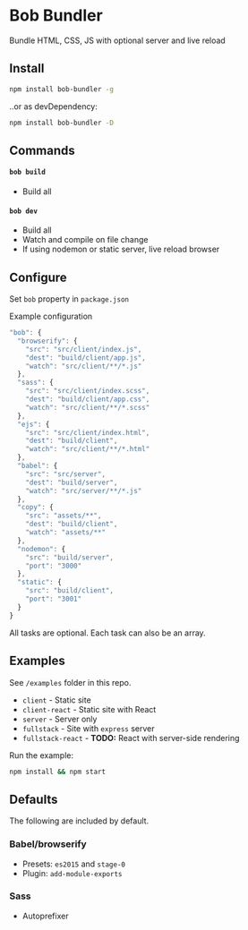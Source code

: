 
# Bob Bundler

Bundle HTML, CSS, JS with optional server and live reload

## Install

```bash
npm install bob-bundler -g
```

..or as devDependency:

```bash
npm install bob-bundler -D
```

## Commands

#### `bob build`

- Build all

#### `bob dev`

- Build all
- Watch and compile on file change
- If using nodemon or static server, live reload browser

## Configure

Set `bob` property in `package.json`

Example configuration

```js
"bob": {
  "browserify": {
    "src": "src/client/index.js",
    "dest": "build/client/app.js",
    "watch": "src/client/**/*.js"
  },
  "sass": {
    "src": "src/client/index.scss",
    "dest": "build/client/app.css",
    "watch": "src/client/**/*.scss"
  },
  "ejs": {
    "src": "src/client/index.html",
    "dest": "build/client",
    "watch": "src/client/**/*.html"
  },
  "babel": {
    "src": "src/server",
    "dest": "build/server",
    "watch": "src/server/**/*.js"
  },
  "copy": {
    "src": "assets/**",
    "dest": "build/client",
    "watch": "assets/**"
  },
  "nodemon": {
    "src": "build/server",
    "port": "3000"
  },
  "static": {
    "src": "build/client",
    "port": "3001"
  }  
}
```

All tasks are optional. Each task can also be an array.

## Examples

See `/examples` folder in this repo.

- `client` - Static site
- `client-react` - Static site with React
- `server` - Server only
- `fullstack` - Site with `express` server
- `fullstack-react` - **TODO:** React with server-side rendering

Run the example:

```bash
npm install && npm start
```

## Defaults

The following are included by default.

### Babel/browserify

- Presets: `es2015` and `stage-0`
- Plugin: `add-module-exports`

### Sass

- Autoprefixer
